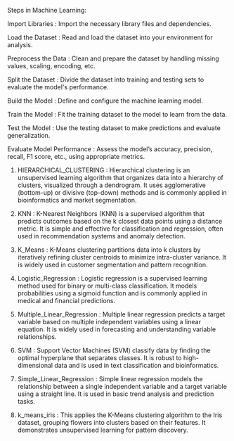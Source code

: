  Steps in Machine Learning:

 
Import Libraries : 
Import the necessary library files and dependencies.

Load the Dataset : 
Read and load the dataset into your environment for analysis.

Preprocess the Data : 
Clean and prepare the dataset by handling missing values, scaling, encoding, etc.

Split the Dataset : 
Divide the dataset into training and testing sets to evaluate the model's performance.

Build the Model : 
Define and configure the machine learning model.

Train the Model : 
Fit the training dataset to the model to learn from the data.

Test the Model : 
Use the testing dataset to make predictions and evaluate generalization.

Evaluate Model Performance : 
Assess the model’s accuracy, precision, recall, F1 score, etc., using appropriate metrics.


1. HIERARCHICAL_CLUSTERING : 
Hierarchical clustering is an unsupervised learning algorithm that organizes data into a hierarchy of clusters, visualized through a dendrogram. It uses agglomerative (bottom-up) or divisive (top-down) methods and is commonly applied in bioinformatics and market segmentation.

2. KNN : 
K-Nearest Neighbors (KNN) is a supervised algorithm that predicts outcomes based on the k closest data points using a distance metric. It is simple and effective for classification and regression, often used in recommendation systems and anomaly detection.

3. K_Means : 
K-Means clustering partitions data into k clusters by iteratively refining cluster centroids to minimize intra-cluster variance. It is widely used in customer segmentation and pattern recognition.

4. Logistic_Regression : 
Logistic regression is a supervised learning method used for binary or multi-class classification. It models probabilities using a sigmoid function and is commonly applied in medical and financial predictions.

5. Multiple_Linear_Regression : 
Multiple linear regression predicts a target variable based on multiple independent variables using a linear equation. It is widely used in forecasting and understanding variable relationships.

6. SVM : 
Support Vector Machines (SVM) classify data by finding the optimal hyperplane that separates classes. It is robust to high-dimensional data and is used in text classification and bioinformatics.

7. Simple_Linear_Regression : 
Simple linear regression models the relationship between a single independent variable and a target variable using a straight line. It is used in basic trend analysis and prediction tasks.

8. k_means_iris : 
This applies the K-Means clustering algorithm to the Iris dataset, grouping flowers into clusters based on their features. It demonstrates unsupervised learning for pattern discovery.

